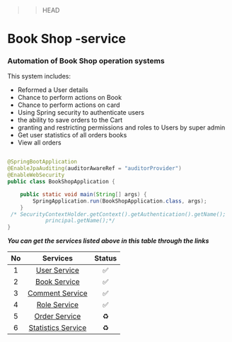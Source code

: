
>>HEAD
# Book Shop -service

### Automation of Book Shop  operation systems

This system includes:

* Reformed a User details
* Chance to perform actions on Book
* Chance to perform actions on card
* Using Spring security to authenticate users
* the ability to save orders to the Cart
* granting and restricting permissions and roles to Users by super admin
* Get user statistics of all orders books
* View all orders

```java

@SpringBootApplication
@EnableJpaAuditing(auditorAwareRef = "auditorProvider")
@EnableWebSecurity
public class BookShopApplication {

    public static void main(String[] args) {
        SpringApplication.run(BookShopApplication.class, args);
    }
 /* SecurityContextHolder.getContext().getAuthentication().getName();
            principal.getName();*/
}

```

***You can get the services listed above in this table through the links***

| No |                                                                               Services                                                                               | Status |
|:--:|:--------------------------------------------------------------------------------------------------------------------------------------------------------------------:|:------:|
| 1  |            [User Service](https://github.com/Tohirjon01/Book-Shop/blob/master/src/main/java/uz/bookshop/controller/UserController.java)             |   ✅    |
| 2  |            [Book Service](https://github.com/Tohirjon01/Book-Shop/blob/master/src/main/java/uz/bookshop/controller/BookController.java)             |   ✅    |
| 3  |         [Comment Service](https://github.com/Tohirjon01/Book-Shop/blob/master/src/main/java/uz/bookshop/service/CommentService.java)          |   ✅    |
| 4  |          [Role Service ](https://github.com/Tohirjon01/Book-Shop/blob/master/src/main/java/uz/bookshop/controller/RoleController.java)          |   ✅    |
| 5  |        [Order Service]()         |   ♻️    |
| 6  |   [Statistics Service]()    |   ♻️    |



```
